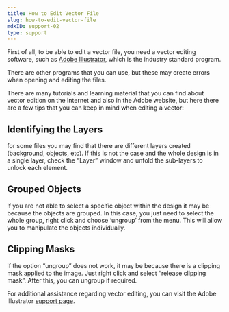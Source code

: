 ```yaml
---
title: How to Edit Vector File
slug: how-to-edit-vector-file
mdxID: support-02
type: support
---
```


First of all, to be able to edit a vector file, you need a vector editing software, such as [Adobe Illustrator](https://www.adobe.com/products/illustrator.html), which is the industry standard program.

There are other programs that you can use, but these may create errors when opening and editing the files.

There are many tutorials and learning material that you can find about vector edition on the Internet and also in the Adobe website, but here there are a few tips that you can keep in mind when editing a vector:

## Identifying the Layers

for some files you may find that there are different layers created (background, objects, etc). If this is not the case and the whole design is in a single layer, check the “Layer” window and unfold the sub-layers to unlock each element.

## Grouped Objects

if you are not able to select a specific object within the design it may be because the objects are grouped. In this case, you just need to select the whole group, right click and choose ‘ungroup’ from the menu. This will allow you to manipulate the objects individually.

## Clipping Masks

if the option “ungroup” does not work, it may be because there is a clipping mask applied to the image. Just right click and select “release clipping mask”. After this, you can ungroup if required.

For additional assistance regarding vector editing, you can visit the Adobe Illustrator [support page](https://helpx.adobe.com/support/illustrator.html).
